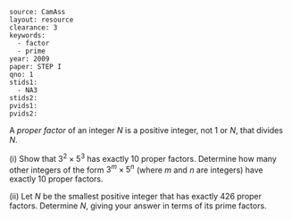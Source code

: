 ````
source: CamAss
layout: resource
clearance: 3
keywords: 
  - factor
  - prime
year: 2009
paper: STEP I
qno: 1
stids1:
  - NA3
stids2:
pvids1:
pvids2:

````

A _proper factor_ of an integer $N$ is a positive integer, not $1$ or $N$, that divides $N$.

(i) Show that $3^2 \times 5^3$ has exactly $10$ proper factors. Determine how many other integers of the form $3^m \times 5^n$ (where $m$ and $n$ are integers) have exactly $10$ proper factors.

(ii) Let $N$ be the smallest positive integer that has exactly $426$ proper factors. Determine $N$, giving your answer in terms of its prime factors.
